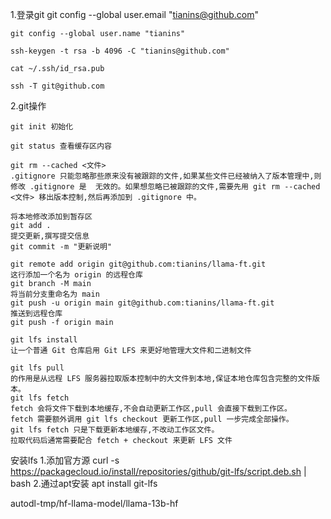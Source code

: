 1.登录git
    git config --global user.email "tianins@github.com"

    git config --global user.name "tianins"
    
    ssh-keygen -t rsa -b 4096 -C "tianins@github.com"
    
    cat ~/.ssh/id_rsa.pub
    
    ssh -T git@github.com

2.git操作
	
	git init 初始化
	
	git status 查看缓存区内容
	
	git rm --cached <文件>
	.gitignore 只能忽略那些原来没有被跟踪的文件,如果某些文件已经被纳入了版本管理中,则修改 .gitignore 是  无效的。如果想忽略已被跟踪的文件,需要先用 git rm --cached <文件> 移出版本控制,然后再添加到 .gitignore 中。  
	
	将本地修改添加到暂存区
	git add .
	提交更新,撰写提交信息
	git commit -m "更新说明"
	
	git remote add origin git@github.com:tianins/llama-ft.git
	这行添加一个名为 origin 的远程仓库
	git branch -M main  
	将当前分支重命名为 main
	git push -u origin main git@github.com:tianins/llama-ft.git
	推送到远程仓库
	git push -f origin main
	
	git lfs install
	让一个普通 Git 仓库启用 Git LFS 来更好地管理大文件和二进制文件
	
	git lfs pull 
	的作用是从远程 LFS 服务器拉取版本控制中的大文件到本地,保证本地仓库包含完整的文件版本。
	git lfs fetch
	fetch 会将文件下载到本地缓存,不会自动更新工作区,pull 会直接下载到工作区。
	fetch 需要额外调用 git lfs checkout 更新工作区,pull 一步完成全部操作。
	git lfs fetch 只是下载更新本地缓存,不改动工作区文件。
	拉取代码后通常需要配合 fetch + checkout 来更新 LFS 文件

安装lfs
1.添加官方源
curl -s https://packagecloud.io/install/repositories/github/git-lfs/script.deb.sh | bash
2.通过apt安装
apt install git-lfs

autodl-tmp/hf-llama-model/llama-13b-hf